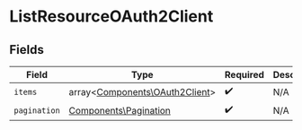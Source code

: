 # ListResourceOAuth2Client


## Fields

| Field                                                                     | Type                                                                      | Required                                                                  | Description                                                               |
| ------------------------------------------------------------------------- | ------------------------------------------------------------------------- | ------------------------------------------------------------------------- | ------------------------------------------------------------------------- |
| `items`                                                                   | array<[Components\OAuth2Client](../../Models/Components/OAuth2Client.md)> | :heavy_check_mark:                                                        | N/A                                                                       |
| `pagination`                                                              | [Components\Pagination](../../Models/Components/Pagination.md)            | :heavy_check_mark:                                                        | N/A                                                                       |